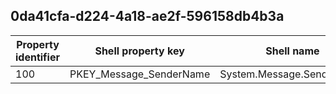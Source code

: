 ## 0da41cfa-d224-4a18-ae2f-596158db4b3a

Property identifier | Shell property key | Shell name | Alias
--- | --- | --- | ---
100 | PKEY_Message_SenderName | System.Message.SenderName | 

